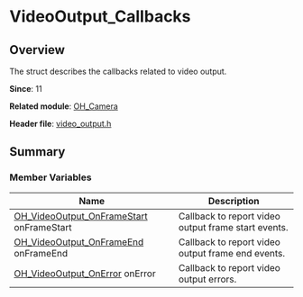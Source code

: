 # VideoOutput_Callbacks
<!--Kit: Camera Kit-->
<!--Subsystem: Multimedia-->
<!--Owner: @qano-->
<!--SE: @leo_ysl-->
<!--TSE: @xchaosioda-->

## Overview

The struct describes the callbacks related to video output.

**Since**: 11

**Related module**: [OH_Camera](capi-oh-camera.md)

**Header file**: [video_output.h](capi-video-output-h.md)

## Summary

### Member Variables

| Name| Description|
| -- | -- |
| [OH_VideoOutput_OnFrameStart](capi-video-output-h.md#oh_videooutput_onframestart) onFrameStart | Callback to report video output frame start events.|
| [OH_VideoOutput_OnFrameEnd](capi-video-output-h.md#oh_videooutput_onframeend) onFrameEnd | Callback to report video output frame end events.|
| [OH_VideoOutput_OnError](capi-video-output-h.md#oh_videooutput_onerror) onError | Callback to report video output errors.|
